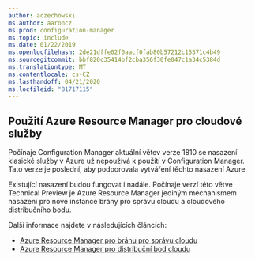 ```yaml
---
author: aczechowski
ms.author: aaroncz
ms.prod: configuration-manager
ms.topic: include
ms.date: 01/22/2019
ms.openlocfilehash: 2de21dffe02f0aacf0fab80b57212c15371c4b49
ms.sourcegitcommit: bbf820c35414bf2cba356f30fe047c1a34c5384d
ms.translationtype: MT
ms.contentlocale: cs-CZ
ms.lasthandoff: 04/21/2020
ms.locfileid: "81717115"
---
```

## <a name="use-azure-resource-manager-for-cloud-services"></a><a name="bkmk_arm"></a>Použití Azure Resource Manager pro cloudové služby
<!--3605704-->

Počínaje Configuration Manager aktuální větev verze 1810 se nasazení klasické služby v Azure už nepoužívá k použití v Configuration Manager. Tato verze je poslední, aby podporovala vytváření těchto nasazení Azure. 

Existující nasazení budou fungovat i nadále. Počínaje verzí této větve Technical Preview je Azure Resource Manager jediným mechanismem nasazení pro nové instance brány pro správu cloudu a cloudového distribučního bodu.

Další informace najdete v následujících článcích:

- [Azure Resource Manager pro bránu pro správu cloudu](../../../../clients/manage/cmg/plan-cloud-management-gateway.md#azure-resource-manager)  
- [Azure Resource Manager pro distribuční bod cloudu](../../../../plan-design/hierarchy/use-a-cloud-based-distribution-point.md#azure-resource-manager)

